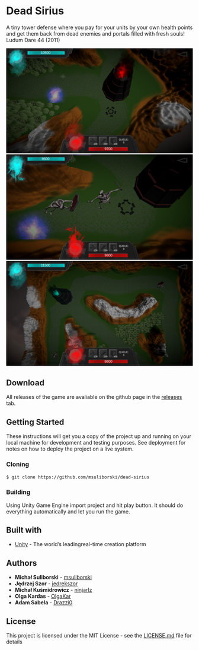 # Dead Sirius
A tiny tower defense where you pay for your units by your own health points and get them back from dead enemies and portals filled with fresh souls! Ludum Dare 44 (2011)
</br>
<p align="center">
  <img width="840" src="Screens/1.png">
  <img width="840" src="Screens/2.png">
  <img width="840" src="Screens/3.png">
</p>

## Download
All releases of the game are avaliable on the github page in the [releases](https://github.com/msuliborski/dead-sirius/releases) tab. 

## Getting Started
These instructions will get you a copy of the project up and running on your local machine for development and testing purposes. See deployment for notes on how to deploy the project on a live system.

### Cloning
```
$ git clone https://github.com/msuliborski/dead-sirius
```

### Building
Using Unity Game Engine import project and hit play button. It should do everything automatically and let you run the game.

## Built with
* [Unity](https://unity.com/) - The world’s leadingreal-time creation platform

## Authors
* **Michał Suliborski** - [msuliborski](https://github.com/msuliborski)
* **Jędrzej Szor** - [jedrekszor](https://github.com/jedrekszor)
* **Michał Kuśmidrowicz** - [ninjarlz](https://github.com/ninjarlz)
* **Olga Kardas** - [OlgaKar](https://github.com/OlgaKar)
* **Adam Sabela** - [Drazzi0](https://github.com/Drazzi0)

## License
This project is licensed under the MIT License - see the [LICENSE.md](LICENSE.md) file for details
